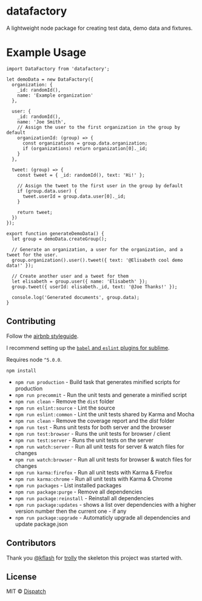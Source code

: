# datafactory

A lightweight node package for creating test data, demo data and fixtures.

# Example Usage

````
import DataFactory from 'datafactory';

let demoData = new DataFactory({
  organization: {
    _id: randomId(),
    name: 'Example organization'
  },

  user: {
    _id: randomId(),
    name: 'Joe Smith',
    // Assign the user to the first organization in the group by default
    organizationId: (group) => {
      const organizations = group.data.organization;
      if (organizations) return organization[0]._id;
    }
  },

  tweet: (group) => {
    const tweet = { _id: randomId(), text: 'Hi!' };

    // Assign the tweet to the first user in the group by default
    if (group.data.user) {
      tweet.userId = group.data.user[0]._id;
    }

    return tweet;
  })
});

export function generateDemoData() {
  let group = demoData.createGroup();
  
  // Generate an organization, a user for the organization, and a tweet for the user.
  group.organization().user().tweet({ text: '@Elisabeth cool demo data!' });

  // Create another user and a tweet for them
  let elisabeth = group.user({ name: 'Elisabeth' });
  group.tweet({ userId: elisabeth._id, text: '@Joe Thanks!' });

  console.log('Generated documents', group.data);
}
````

## Contributing

Follow the [airbnb styleguide](https://github.com/airbnb/javascript#ecmascript-6-styles).

I recommend setting up the [`babel` and `eslint` plugins for sublime](http://jonathancreamer.com/setup-eslint-with-es6-in-sublime-text).

Requires node `^5.0.0`.

```
npm install 
```

* `npm run production` - Build task that generates minified scripts for production
* `npm run precommit` - Run the unit tests and generate a minified script
* `npm run clean` - Remove the `dist` folder
* `npm run eslint:source` - Lint the source
* `npm run eslint:common` - Lint the unit tests shared by Karma and Mocha
* `npm run clean` - Remove the coverage report and the *dist* folder
* `npm run test` - Runs unit tests for both server and the browser
* `npm run test:browser` - Runs the unit tests for browser / client
* `npm run test:server` - Runs the unit tests on the server
* `npm run watch:server` - Run all unit tests for server & watch files for changes
* `npm run watch:browser` - Run all unit tests for browser & watch files for changes
* `npm run karma:firefox` - Run all unit tests with Karma & Firefox
* `npm run karma:chrome` - Run all unit tests with Karma & Chrome
* `npm run packages` - List installed packages
* `npm run package:purge` - Remove all dependencies
* `npm run package:reinstall` - Reinstall all dependencies
* `npm run package:updates` - shows a list over dependencies with a higher version number then the current one - if any 
* `npm run package:upgrade` - Automaticly upgrade all dependencies and update package.json

## Contributors

Thank you [@kflash](https://github.com/Kflash) for [trolly](https://github.com/Kflash/trolly) the skeleton this project was started with.

## License
MIT © [Dispatch](https://github.com/dispatchme)
